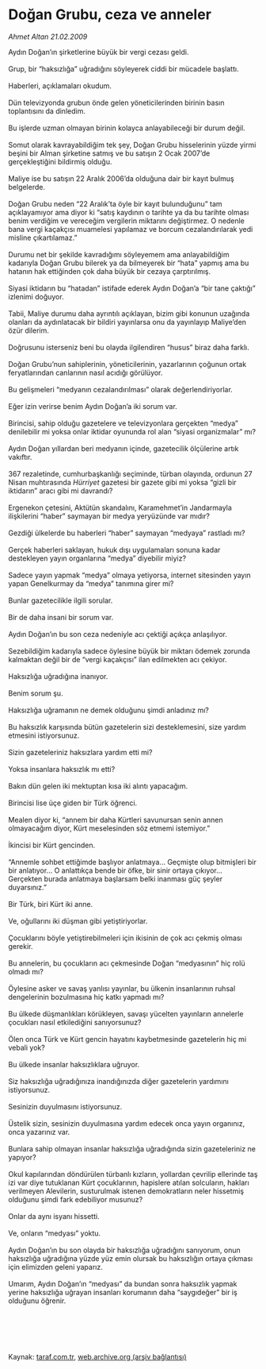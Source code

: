 # Doğan Grubu, ceza ve anneler

*Ahmet Altan 21.02.2009*

<div class="taraf_structure_2col_1zq">
<div class="margen_n">



 <p>Aydın Doğan’ın şirketlerine büyük bir vergi cezası geldi. <br/><br/>Grup, bir “haksızlığa” uğradığını söyleyerek ciddi bir mücadele başlattı. <br/><br/>Haberleri, açıklamaları okudum. <br/><br/>Dün televizyonda grubun önde gelen yöneticilerinden birinin basın toplantısını da dinledim. <br/><br/>Bu işlerde uzman olmayan birinin kolayca anlayabileceği bir durum değil. <br/><br/>Somut olarak kavrayabildiğim tek şey, Doğan Grubu hisselerinin yüzde yirmi beşini bir Alman şirketine satmış ve bu satışın 2 Ocak 2007’de gerçekleştiğini bildirmiş olduğu. <br/><br/>Maliye ise bu satışın 22 Aralık 2006’da olduğuna dair bir kayıt bulmuş belgelerde. <br/><br/>Doğan Grubu neden “22 Aralık’ta öyle bir kayıt bulunduğunu” tam açıklayamıyor ama diyor ki “satış kaydının o tarihte ya da bu tarihte olması benim verdiğim ve vereceğim vergilerin miktarını değiştirmez. O nedenle bana vergi kaçakçısı muamelesi yapılamaz ve borcum cezalandırılarak yedi misline çıkartılamaz.” <br/><br/>Durumu net bir şekilde kavradığımı söyleyemem ama anlayabildiğim kadarıyla Doğan Grubu bilerek ya da bilmeyerek bir “hata” yapmış ama bu hatanın hak ettiğinden çok daha büyük bir cezaya çarptırılmış. <br/><br/>Siyasi iktidarın bu “hatadan” istifade ederek Aydın Doğan’a “bir tane çaktığı” izlenimi doğuyor. <br/><br/>Tabii, Maliye durumu daha ayrıntılı açıklayan, bizim gibi konunun uzağında olanları da aydınlatacak bir bildiri yayınlarsa onu da yayınlayıp Maliye’den özür dilerim. <br/><br/>Doğrusunu isterseniz beni bu olayda ilgilendiren “husus” biraz daha farklı. <br/><br/>Doğan Grubu’nun sahiplerinin, yöneticilerinin, yazarlarının çoğunun ortak feryatlarından canlarının nasıl acıdığı görülüyor. <br/><br/>Bu gelişmeleri “medyanın cezalandırılması” olarak değerlendiriyorlar. <br/><br/>Eğer izin verirse benim Aydın Doğan’a iki sorum var. <br/><br/>Birincisi, sahip olduğu gazetelere ve televizyonlara gerçekten “medya” denilebilir mi yoksa onlar iktidar oyununda rol alan “siyasi organizmalar” mı? <br/><br/>Aydın Doğan yıllardan beri medyanın içinde, gazetecilik ölçülerine artık vakıftır. <br/><br/>367 rezaletinde, cumhurbaşkanlığı seçiminde, türban olayında, ordunun 27 Nisan muhtırasında <i>Hürriyet</i> gazetesi bir gazete gibi mi yoksa “gizli bir iktidarın” aracı gibi mi davrandı? <br/><br/>Ergenekon çetesini, Aktütün skandalını, Karamehmet’in Jandarmayla ilişkilerini “haber” saymayan bir medya yeryüzünde var mıdır? <br/><br/>Gezdiği ülkelerde bu haberleri “haber” saymayan “medyaya” rastladı mı? <br/><br/>Gerçek haberleri saklayan, hukuk dışı uygulamaları sonuna kadar destekleyen yayın organlarına “medya” diyebilir miyiz? <br/><br/>Sadece yayın yapmak “medya” olmaya yetiyorsa, internet sitesinden yayın yapan Genelkurmay da “medya” tanımına girer mi? <br/><br/>Bunlar gazetecilikle ilgili sorular. <br/><br/>Bir de daha insani bir sorum var. <br/><br/>Aydın Doğan’ın bu son ceza nedeniyle acı çektiği açıkça anlaşılıyor. <br/><br/>Sezebildiğim kadarıyla sadece öylesine büyük bir miktarı ödemek zorunda kalmaktan değil bir de “vergi kaçakçısı” ilan edilmekten acı çekiyor. <br/><br/>Haksızlığa uğradığına inanıyor. <br/><br/>Benim sorum şu. <br/><br/>Haksızlığa uğramanın ne demek olduğunu şimdi anladınız mı? <br/><br/>Bu haksızlık karşısında bütün gazetelerin sizi desteklemesini, size yardım etmesini istiyorsunuz. <br/><br/>Sizin gazeteleriniz haksızlara yardım etti mi? <br/><br/>Yoksa insanlara haksızlık mı etti? <br/><br/>Bakın dün gelen iki mektuptan kısa iki alıntı yapacağım. <br/><br/>Birincisi lise üçe giden bir Türk öğrenci. <br/><br/>Mealen diyor ki, “annem bir daha Kürtleri savunursan senin annen olmayacağım diyor, Kürt meselesinden söz etmemi istemiyor.” <br/><br/>İkincisi bir Kürt gencinden. <br/><br/>“Annemle sohbet ettiğimde başlıyor anlatmaya... Geçmişte olup bitmişleri bir bir anlatıyor... O anlattıkça bende bir öfke, bir sinir ortaya çıkıyor... Gerçekten burada anlatmaya başlarsam belki inanması güç şeyler duyarsınız.” <br/><br/>Bir Türk, biri Kürt iki anne. <br/><br/>Ve, oğullarını iki düşman gibi yetiştiriyorlar. <br/><br/>Çocuklarını böyle yetiştirebilmeleri için ikisinin de çok acı çekmiş olması gerekir. <br/><br/>Bu annelerin, bu çocukların acı çekmesinde Doğan “medyasının” hiç rolü olmadı mı? <br/><br/>Öylesine asker ve savaş yanlısı yayınlar, bu ülkenin insanlarının ruhsal dengelerinin bozulmasına hiç katkı yapmadı mı? <br/><br/>Bu ülkede düşmanlıkları körükleyen, savaşı yücelten yayınların annelerle çocukları nasıl etkilediğini sanıyorsunuz? <br/><br/>Ölen onca Türk ve Kürt gencin hayatını kaybetmesinde gazetelerin hiç mi vebali yok? <br/><br/>Bu ülkede insanlar haksızlıklara uğruyor. <br/><br/>Siz haksızlığa uğradığınıza inandığınızda diğer gazetelerin yardımını istiyorsunuz. <br/><br/>Sesinizin duyulmasını istiyorsunuz. <br/><br/>Üstelik sizin, sesinizin duyulmasına yardım edecek onca yayın organınız, onca yazarınız var. <br/><br/>Bunlara sahip olmayan insanlar haksızlığa uğradığında sizin gazeteleriniz ne yapıyor? <br/><br/>Okul kapılarından döndürülen türbanlı kızların, yollardan çevrilip ellerinde taş izi var diye tutuklanan Kürt çocuklarının, hapislere atılan solcuların, hakları verilmeyen Alevilerin, susturulmak istenen demokratların neler hissetmiş olduğunu şimdi fark edebiliyor musunuz? <br/><br/>Onlar da aynı isyanı hissetti. <br/><br/>Ve, onların “medyası” yoktu. <br/><br/>Aydın Doğan’ın bu son olayda bir haksızlığa uğradığını sanıyorum, onun haksızlığa uğradığına yüzde yüz emin olursak bu haksızlığın ortaya çıkması için elimizden geleni yaparız. <br/><br/>Umarım, Aydın Doğan’ın “medyası” da bundan sonra haksızlık yapmak yerine haksızlığa uğrayan insanları korumanın daha “saygıdeğer” bir iş olduğunu öğrenir.</p>
<br/>
<br/>
<br/>



<br/>


<div id="taraf_not">
</div>

</div>


</div>

Kaynak: [taraf.com.tr](http://www.taraf.com.tr:80/makale/4126.htm), [web.archive.org (arşiv bağlantısı)](http://web.archive.org/web/20090905091201/http://www.taraf.com.tr:80/makale/4126.htm)
